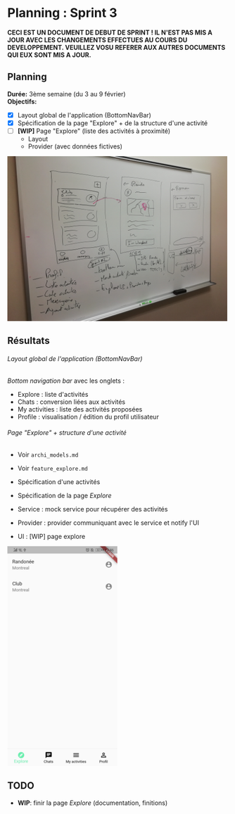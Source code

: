 # Planning : Sprint 3

**CECI EST UN DOCUMENT DE DEBUT DE SPRINT ! IL N'EST PAS MIS A JOUR AVEC LES CHANGEMENTS EFFECTUES AU COURS DU DEVELOPPEMENT. VEUILLEZ VOSU REFERER AUX AUTRES DOCUMENTS QUI EUX SONT MIS A JOUR.**

## Planning

**Durée:** 3ème semaine (du 3 au 9 février)  
**Objectifs:**
- [x] Layout global de l'application (BottomNavBar)
- [x] Spécification de la page "Explore" + de la structure d'une activité
- [ ] **[WIP]** Page "Explore" (liste des activités à proximité)
    - Layout
    - Provider (avec données fictives)

<div style="width:500px">

![](src/sprint3_1.jpg)

</div>

## Résultats

###### Layout global de l'application (BottomNavBar)

*Bottom navigation bar* avec les onglets :
- Explore : liste d'activités
- Chats : conversion liées aux activités
- My activities : liste des activités proposées
- Profile : visualisation / édition du profil utilisateur


######  Page "Explore" + structure d'une activité
- Voir `archi_models.md`
- Voir `feature_explore.md`

- Spécification d'une activités
- Spécification de la page *Explore*
- Service : mock service pour récupérer des activités
- Provider : provider communiquant avec le service et notify l'UI
- UI : [WIP] page explore


<div style="width:250px">

![](src/screen4.jpg)

</div>

## TODO
- **WIP**: finir la page *Explore* (documentation, finitions)
